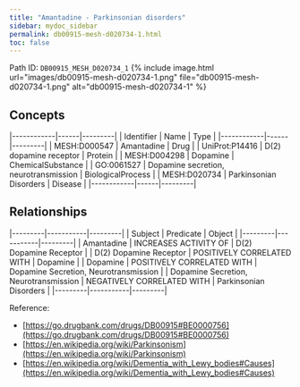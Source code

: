 ```yaml
---
title: "Amantadine - Parkinsonian disorders"
sidebar: mydoc_sidebar
permalink: db00915-mesh-d020734-1.html
toc: false 
---
```



Path ID: `DB00915_MESH_D020734_1`
{% include image.html url="images/db00915-mesh-d020734-1.png" file="db00915-mesh-d020734-1.png" alt="db00915-mesh-d020734-1" %}

## Concepts

|------------|------|---------|
| Identifier | Name | Type    |
|------------|------|---------|
| MESH:D000547 | Amantadine | Drug |
| UniProt:P14416 | D(2) dopamine receptor | Protein |
| MESH:D004298 | Dopamine | ChemicalSubstance |
| GO:0061527 | Dopamine secretion, neurotransmission | BiologicalProcess |
| MESH:D020734 | Parkinsonian Disorders | Disease |
|------------|------|---------|

## Relationships

|---------|-----------|---------|
| Subject | Predicate | Object  |
|---------|-----------|---------|
| Amantadine | INCREASES ACTIVITY OF | D(2) Dopamine Receptor |
| D(2) Dopamine Receptor | POSITIVELY CORRELATED WITH | Dopamine |
| Dopamine | POSITIVELY CORRELATED WITH | Dopamine Secretion, Neurotransmission |
| Dopamine Secretion, Neurotransmission | NEGATIVELY CORRELATED WITH | Parkinsonian Disorders |
|---------|-----------|---------|

Reference: 
  - [https://go.drugbank.com/drugs/DB00915#BE0000756](https://go.drugbank.com/drugs/DB00915#BE0000756)
  - [https://en.wikipedia.org/wiki/Parkinsonism](https://en.wikipedia.org/wiki/Parkinsonism)
  - [https://en.wikipedia.org/wiki/Dementia_with_Lewy_bodies#Causes](https://en.wikipedia.org/wiki/Dementia_with_Lewy_bodies#Causes)
